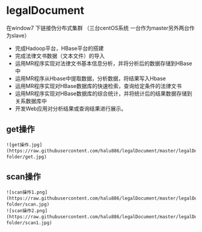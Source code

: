 # legalDocument
在window7 下链接伪分布式集群 （三台centOS系统 一台作为master另外两台作为slave）
  * 完成Hadoop平台，HBase平台的搭建<br>
  * 完成法律文书数据（文本文件）的导入<br>
  * 运用MR程序实现对法律文书基本信息分析，并将分析后的数据存储到HBase中<br>
  * 运用MR程序从Hbase中提取数据，分析数据，将结果写入Hbase<br>
  * 运用MR程序实现对HBase数据库的快速检索，查询给定条件的法律文书<br>
  * 运用MR程序实现对HBase数据库的综合统计，并将统计后的结果数据存储到关系数据库中<br>
  * 开发Web应用对分析结果或查询结果进行展示。<br>
  
  get操作
  -------

    ![get操作.jpg](https://raw.githubusercontent.com/halu886/legalDocument/master/legalDocument/img-folder/get.jpg)
  scan操作
  ---------
    ![scan操作1.png](https://raw.githubusercontent.com/halu886/legalDocument/master/legalDocument/img-folder/scan.jpg)
    ![scan操作2.png](https://raw.githubusercontent.com/halu886/legalDocument/master/legalDocument/img-folder/scan1.jpg)
